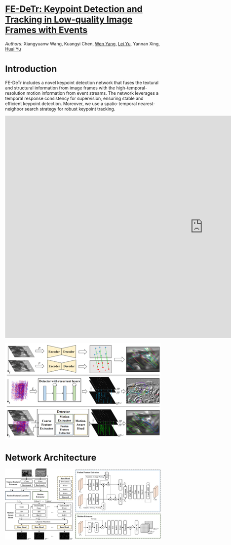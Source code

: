 # [FE-DeTr: Keypoint Detection and Tracking in Low-quality Image Frames with Events](https://github.com/yuyangpoi/FE-DeTr)

*Authors:* Xiangyuanw Wang, Kuangyi Chen, [Wen Yang](http://www.captain-whu.com/yangwen_En.html), [Lei Yu](https://scholar.google.com/citations?hl=zh-CN&user=Klc_GHUAAAAJ), Yannan Xing, [Huai Yu](https://scholar.google.com/citations?user=lG7h27kAAAAJ&hl=zh-CN)

# Introduction
FE-DeTr includes a novel keypoint detection network that fuses the textural and structural information from image frames with the high-temporal-resolution motion information from event streams. The network leverages a temporal response consistency for supervision, ensuring stable and efficient keypoint detection. Moreover, we use a spatio-temporal nearest-neighbor search strategy for robust keypoint tracking. 

<iframe width="1280" height="720" src="https://github.com/yuyangpoi/FE-DeTr/blob/main/figures/FE-DeTr_20230922_21330589.mp4" frameborder="0" allowfullscreen></iframe>

![s](figures/brief.png)

# Network Architecture
![s](figures/structure.png)
